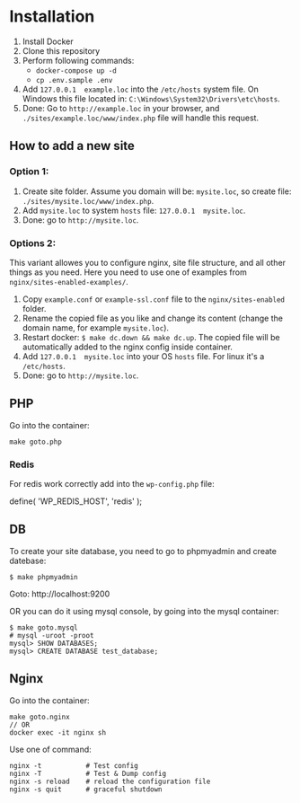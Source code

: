 Installation
============

1. Install Docker
2. Clone this repository 
3. Perform following commands:
    - `docker-compose up -d`
    - `cp .env.sample .env`
4. Add `127.0.0.1  example.loc` into the `/etc/hosts` system file. On Windows this file located in: `C:\Windows\System32\Drivers\etc\hosts`.
5. Done: Go to `http://example.loc` in your browser, and `./sites/example.loc/www/index.php` file will handle this request.


How to add a new site
---------------------

### Option 1:
1. Create site folder. Assume you domain will be: `mysite.loc`, so create file: `./sites/mysite.loc/www/index.php`.
2. Add `mysite.loc` to system `hosts` file: `127.0.0.1  mysite.loc`.
3. Done: go to `http://mysite.loc`.

### Options 2:
This variant allowes you to configure nginx, site file structure, and all other things as you need.
Here you need to use one of examples from `nginx/sites-enabled-examples/`.
1. Copy `example.conf` or `example-ssl.conf` file to the `nginx/sites-enabled` folder.
2. Rename the copied file as you like and change its content (change the domain name, for example `mysite.loc`).
3. Restart docker: `$ make dc.down && make dc.up`. The copied file will be automatically added to the nginx config inside container.
4. Add `127.0.0.1  mysite.loc` into your OS `hosts` file. For linux it's a `/etc/hosts`.
5. Done: go to `http://mysite.loc`.


PHP
---

Go into the container:

    make goto.php


### Redis

For redis work correctly add into the `wp-config.php` file:

   define( 'WP_REDIS_HOST', 'redis' );


DB
--

To create your site database, you need to go to phpmyadmin and create datebase:

    $ make phpmyadmin

Goto: http://localhost:9200

OR you can do it using mysql console, by going into the mysql container:

    $ make goto.mysql
    # mysql -uroot -proot
    mysql> SHOW DATABASES;
    mysql> CREATE DATABASE test_database;


Nginx
-----

Go into the container:

    make goto.nginx
    // OR
    docker exec -it nginx sh

Use one of command:

    nginx -t           # Test config
    nginx -T           # Test & Dump config
    nginx -s reload    # reload the configuration file
    nginx -s quit      # graceful shutdown
